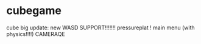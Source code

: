 # cubegame
cube
big update:
new WASD SUPPORT!!!!!!!
pressureplat !
main menu (with physics!!!!)
CAMERAQE
